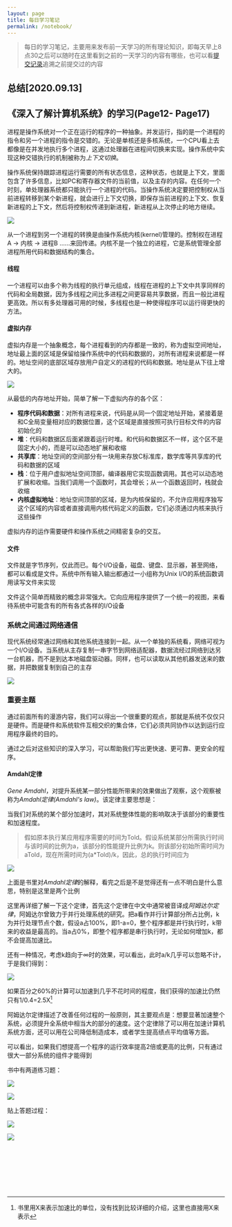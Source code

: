 ```yaml
---
layout: page
title: 每日学习笔记
permalink: /notebook/
---
```


> 每日的学习笔记，主要用来发布前一天学习的所有理论知识，即每天早上8点30之后可以随时在这里看到之前的一天学习的内容有哪些，也可以看[提交记录](https://github.com/GadHao/gadhao.github.io/commits/master)追溯之前提交过的内容

## 总结[2020.09.13]

## 《深入了解计算机系统》的学习(Page12- Page17)

进程是操作系统对一个正在运行的程序的一种抽象。并发运行，指的是一个进程的指令和另一个进程的指令是交错的。无论是单核还是多核系统，一个CPU看上去都像是在并发地执行多个进程，这通过处理器在进程间切换来实现。操作系统中实现这种交错执行的机制被称为*上下文切换*。

操作系统保持跟踪进程运行需要的所有状态信息，这种状态，也就是上下文，里面包含了许多信息，比如PC和寄存器文件的当前值，以及主存的内容。在任何一个时刻，单处理器系统都只能执行一个进程的代码。当操作系统决定要把控制权从当前进程转移到某个新进程，就会进行上下文切换，即保存当前进程的上下文、恢复新进程的上下文，然后将控制权传递到新进程，新进程从上次停止的地方继续。

![](../../assets/img/CSAPP-9.JPG)

从一个进程到另一个进程的转换是由操作系统内核(kernel)管理的。控制权在进程A -> 内核 -> 进程B ……来回传递。内核不是一个独立的进程，它是系统管理全部进程所用代码和数据结构的集合。



#### 线程

一个进程可以由多个称为线程的执行单元组成，线程在进程的上下文中共享同样的代码和全局数据，因为多线程之间比多进程之间更容易共享数据，而且一般比进程更高效。所以有多处理器可用的时候，多线程也是一种使得程序可以运行得更快的方法。



#### 虚拟内存

虚拟内存是一个抽象概念，每个进程看到的内存都是一致的，称为虚拟空间地址，地址最上面的区域是保留给操作系统中的代码和数据的，对所有进程来说都是一样的。地址空间的底部区域存放用户自定义的进程的代码和数据。地址是从下往上增大的。

![](../../assets/img/CSAPP-10.JPG)

从最低的内存地址开始，简单了解一下虚拟内存的各个区：

- **程序代码和数据**：对所有进程来说，代码是从同一个固定地址开始，紧接着是和C全局变量相对应的数据位置，这个区域是直接按照可执行目标文件的内容初始化的
- **堆**：代码和数据区后面紧跟着运行时堆。和代码和数据区不一样，这个区不是固定大小的，而是可以动态地扩展和收缩
- **共享库**：地址空间的空间部分有一块用来存放C标准库，数学库等共享库的代码和数据的区域
- **栈**：位于用户虚拟地址空间顶部，编译器用它实现函数调用。其也可以动态地扩展和收缩。当我们调用一个函数时，其会增长；从一个函数返回时，栈就会收缩
- **内核虚拟地址**：地址空间顶部的区域，是为内核保留的，不允许应用程序独写这个区域的内容或者直接调用内核代码定义的函数，它们必须通过内核来执行这些操作

虚拟内存的运作需要硬件和操作系统之间精密复杂的交互。



#### 文件

文件就是字节序列，仅此而已。每个I/O设备，磁盘、键盘、显示器，甚至网络，都可以看成是文件。系统中所有输入输出都通过一小组称为Unix I/O的系统函数调用读写文件来实现

文件这个简单而精致的概念非常强大。它向应用程序提供了一个统一的视图，来看待系统中可能含有的所有各式各样的I/O设备



### 系统之间通过网络通信

现代系统经常通过网络和其他系统连接到一起。从一个单独的系统看，网络可视为一个I/O设备。当系统从主存复制一串字节到网络适配器，数据流经过网络到达另一台机器，而不是到达本地磁盘驱动器。同样，也可以读取从其他机器发送来的数据，并把数据复制到自己的主存

![](../../assets/img/CSAPP-11.JPG)

### 重要主题

通过前面所有的漫游内容，我们可以得出一个很重要的观点，那就是系统不仅仅只是硬件。而是硬件和系统软件互相交织的集合体，它们必须共同协作以达到运行应用程序最终的目的。

通过之后对这些知识的深入学习，可以帮助我们写出更快速、更可靠、更安全的程序。

#### Amdahl定律

*Gene Amdahl*，对提升系统某一部分性能所带来的效果做出了观察，这个观察被称为*Amdahl定律(Amdahl's law)*。该定律主要思想是：

当我们对系统的某个部分加速时，其对系统整体性能的影响取决于该部分的重要性和加速程度。

> 假如原本执行某应用程序需要的时间为Told。假设系统某部分所需执行时间与该时间的比例为a，该部分的性能提升比例为k。则该部分初始所需时间为aTold，现在所需时间为(a*Told)/k，因此，总的执行时间应为

![](../../assets/img/CSAPP-12.JPG)

上面是书里对*Amdahl定律*的解释，看完之后是不是觉得还有一点不明白是什么意思，特别是这里是两个比例

这里再详细了解一下这个定律，首先这个定律在中文中通常被音译成*阿姆达尔定律*，阿姆达尔曾致力于并行处理系统的研究。把a看作并行计算部分所占比例，k为并行处理节点个数，假设a占100%，即1-a=0，整个程序都是并行执行时，k带来的收益是最高的。当a占0%，即整个程序都是串行执行时，无论如何增加k，都不会提高加速比。

还有一种情况，考虑k趋向于∞时的效果，可以看出，此时a/k几乎可以忽略不计，于是我们得到：

![](../../assets/img/CSAPP-13.JPG)

如果百分之60%的计算可以加速到几乎不花时间的程度，我们获得的加速比仍然只有1/0.4=2.5X[^6]

阿姆达尔定律描述了改善任何过程的一般原则，其主要观点是：想要显著加速整个系统，必须提升全系统中相当大的部分的速度。这个定律除了可以用在加速计算机系统方面，还可以用在公司降低制造成本，或者学生提高绩点平均值等方面。

可以看出，如果我们想提高一个程序的运行效率提高2倍或更高的比例，只有通过很大一部分系统的组件才能得到

书中有两道练习题：

![](../../assets/img/CSAPP-14.JPG)

![](../../assets/img/CSAPP-15.JPG)

贴上答题过程：

![](../../assets/img/CSAPP-16.JPG)

![](../../assets/img/CSAPP-17.JPG)

<br/><br/><br/><br/><br/><br/>


[^6]: 书里用X来表示加速比的单位，没有找到比较详细的介绍，这里也直接用X来表示